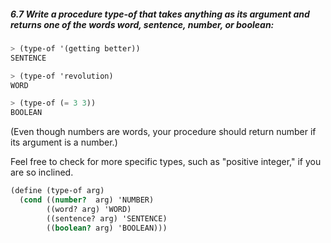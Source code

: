 ##### 6.7  Write a procedure type-of that takes anything as its argument and returns one of the words word, sentence, number, or boolean:
```Scheme
> (type-of '(getting better))
SENTENCE

> (type-of 'revolution)
WORD

> (type-of (= 3 3))
BOOLEAN
```

(Even though numbers are words, your procedure should return number if its argument is a number.)

Feel free to check for more specific types, such as "positive integer," if you are so inclined.

```Scheme
(define (type-of arg)
  (cond ((number?  arg) 'NUMBER)
        ((word? arg) 'WORD)
        ((sentence? arg) 'SENTENCE)
        ((boolean? arg) 'BOOLEAN)))
```
